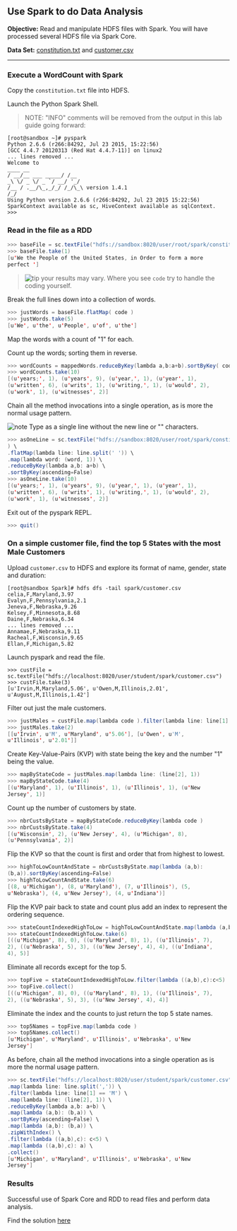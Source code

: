 ## Use Spark to do Data Analysis

**Objective:** Read and manipulate HDFS files with Spark. You will have processed several HDFS file via Spark Core.

**Data Set:** [constitution.txt](https://mapr.com/products/mapr-sandbox-hadoop/tutorials/hue-tutorial-file-browser-metastore-manager-beeswax/assets/constitution.txt) and [customer.csv](https://mapr.com/products/mapr-sandbox-hadoop/tutorials/hue-tutorial-file-browser-metastore-manager-beeswax/assets/customers.csv)

----

### Execute a WordCount with Spark

Copy the `constitution.txt` file into HDFS.

Launch the Python Spark Shell. 

> NOTE: "INFO" comments will be
removed from the output in this lab guide going forward:

```
[root@sandbox ~]# pyspark
Python 2.6.6 (r266:84292, Jul 23 2015, 15:22:56)
[GCC 4.4.7 20120313 (Red Hat 4.4.7-11)] on linux2
... lines removed ...
Welcome to
____ __
/ __/__ ___ _____/ /__
_\ \/ _ \/ _ `/ __/ '_/
/__ / .__/\_,_/_/ /_/\_\ version 1.4.1
/_/
Using Python version 2.6.6 (r266:84292, Jul 23 2015 15:22:56)
SparkContext available as sc, HiveContext available as sqlContext.
>>>
```

### Read in the file as a RDD

```scala
>>> baseFile = sc.textFile("hdfs://sandbox:8020/user/root/spark/constitution.txt")
>>> baseFile.take(1)
[u'We the People of the United States, in Order to form a more
perfect ']
```
> ![tip](https://user-images.githubusercontent.com/558905/40528496-37bfadac-5fbf-11e8-8b5a-8bea2634f284.png) your results may vary. Where you see `code` try to handle the coding yourself.


Break the full lines down into a collection of words.

```scala
>>> justWords = baseFile.flatMap( code )
>>> justWords.take(5)
[u'We', u'the', u'People', u'of', u'the']
```

Map the words with a count of "1" for each.

Count up the words; sorting them in reverse.

```scala
>>> wordCounts = mappedWords.reduceByKey(lambda a,b:a+b).sortByKey( code )
>>> wordCounts.take(10)
[(u'years;', 1), (u'years', 9), (u'year,', 1), (u'year', 1),
(u'written', 6), (u'writs', 1), (u'writing,', 1), (u'would', 2),
(u'work', 1), (u'witnesses', 2)]
```

Chain all the method invocations into a single operation, as is more the
normal usage pattern. 

![note](https://user-images.githubusercontent.com/558905/40528492-37597500-5fbf-11e8-96a1-f4d206df64ab.png) Type as a single line without the new line
or "\" characters.

```scala
>>> asOneLine = sc.textFile("hdfs://sandbox:8020/user/root/spark/constitution.txt"
) \
.flatMap(lambda line: line.split(' ')) \
.map(lambda word: (word, 1)) \
.reduceByKey(lambda a,b: a+b) \
.sortByKey(ascending=False)
>>> asOneLine.take(10)
[(u'years;', 1), (u'years', 9), (u'year,', 1), (u'year', 1),
(u'written', 6), (u'writs', 1), (u'writing,', 1), (u'would', 2),
(u'work', 1), (u'witnesses', 2)]
```

Exit out of the pyspark REPL.

```scala
>>> quit()
```

### On a simple customer file, find the top 5 States with the most Male Customers

Upload `customer.csv` to HDFS and explore its format of name, gender, state and
duration:

```
[root@sandbox Spark]# hdfs dfs -tail spark/customer.csv
celia,F,Maryland,3.97
Evalyn,F,Pennsylvania,2.1
Jeneva,F,Nebraska,9.26
Kelsey,F,Minnesota,8.68
Daine,F,Nebraska,6.34
... lines removed ...
Annamae,F,Nebraska,9.11
Racheal,F,Wisconsin,9.65
Ellan,F,Michigan,5.82
```

Launch pyspark and read the file.

```
>>> custFile =
sc.textFile("hdfs://localhost:8020/user/student/spark/customer.csv")
>>> custFile.take(3)
[u'Irvin,M,Maryland,5.06', u'Owen,M,Illinois,2.01',
u'August,M,Illinois,1.42']
```

Filter out just the male customers.

```scala
>>> justMales = custFile.map(lambda code ).filter(lambda line: line[1] == 'M')
>>> justMales.take(2)
[[u'Irvin', u'M', u'Maryland', u'5.06'], [u'Owen', u'M',
u'Illinois', u'2.01']]
```

Create Key-Value-Pairs (KVP) with state being the key and the number
"1" being the value.

```scala
>>> mapByStateCode = justMales.map(lambda line: (line[2], 1))
>>> mapByStateCode.take(4)
[(u'Maryland', 1), (u'Illinois', 1), (u'Illinois', 1), (u'New
Jersey', 1)]
```

Count up the number of customers by state.

```scala
>>> nbrCustsByState = mapByStateCode.reduceByKey(lambda code )
>>> nbrCustsByState.take(4)
[(u'Wisconsin', 2), (u'New Jersey', 4), (u'Michigan', 8),
(u'Pennsylvania', 2)]
```

Flip the KVP so that the count is first and order that from highest to
lowest.

```scala
>>> highToLowCountAndState = nbrCustsByState.map(lambda (a,b):
(b,a)).sortByKey(ascending=False)
>>> highToLowCountAndState.take(6)
[(8, u'Michigan'), (8, u'Maryland'), (7, u'Illinois'), (5,
u'Nebraska'), (4, u'New Jersey'), (4, u'Indiana')]
```

Flip the KVP pair back to state and count plus add an index to represent
the ordering sequence.

```scala
>>> stateCountIndexedHighToLow = highToLowCountAndState.map(lambda (a,b): (b,a)).zipWithIndex()
>>> stateCountIndexedHighToLow.take(6)
[((u'Michigan', 8), 0), ((u'Maryland', 8), 1), ((u'Illinois', 7),
2), ((u'Nebraska', 5), 3), ((u'New Jersey', 4), 4), ((u'Indiana',
4), 5)]
```

Eliminate all records except for the top 5.

```scala
>>> topFive = stateCountIndexedHighToLow.filter(lambda ((a,b),c):c<5)
>>> topFive.collect()
[((u'Michigan', 8), 0), ((u'Maryland', 8), 1), ((u'Illinois', 7),
2), ((u'Nebraska', 5), 3), ((u'New Jersey', 4), 4)]
```

Eliminate the index and the counts to just return the top 5 state names.

```scala
>>> top5Names = topFive.map(lambda code )
>>> top5Names.collect()
[u'Michigan', u'Maryland', u'Illinois', u'Nebraska', u'New
Jersey']
```

As before, chain all the method invocations into a single operation as is
more the normal usage pattern.

```scala
>>> sc.textFile("hdfs://localhost:8020/user/student/spark/customer.csv") \
.map(lambda line: line.split(',')) \
.filter(lambda line: line[1] == 'M') \
.map(lambda line: (line[2], 1)) \
.reduceByKey(lambda a,b: a+b) \
.map(lambda (a,b): (b,a)) \
.sortByKey(ascending=False) \
.map(lambda (a,b): (b,a)) \
.zipWithIndex() \
.filter(lambda ((a,b),c): c<5) \
.map(lambda ((a,b),c): a) \
.collect()
[u'Michigan', u'Maryland', u'Illinois', u'Nebraska', u'New
Jersey']
```

### Results

Successful use of Spark Core and RDD to read files and perform data analysis.

Find the solution [here](https://virtuant.github.io/hadoop-overview-spark-hwx/weekly-test-3-solution.html)


